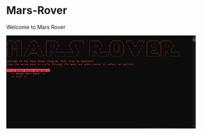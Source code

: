 # Mars-Rover
Welcome to Mars Rover

![grab-landing-page](https://github.com/Hayley96/Mars-Rover/blob/main/GIF/MarsRoverAnimationFast.gif)